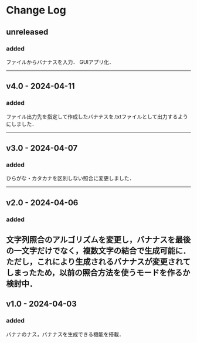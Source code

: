 # Change Log

## unreleased
### added
ファイルからバナナスを入力．
GUIアプリ化．

---
## v4.0 - 2024-04-11
### added
ファイル出力先を指定して作成したバナナスを.txtファイルとして出力するようにしました．

---
## v3.0 - 2024-04-07
### added
ひらがな・カタカナを区別しない照合に変更しました．

---
## v2.0 - 2024-04-06
### added
文字列照合のアルゴリズムを変更し，バナナスを最後の一文字だけでなく，複数文字の結合で生成可能に．
ただし，これにより生成されるバナナスが変更されてしまったため，以前の照合方法を使うモードを作るか検討中．
---
## v1.0 - 2024-04-03
### added
バナナのナス，バナナスを生成できる機能を搭載．


